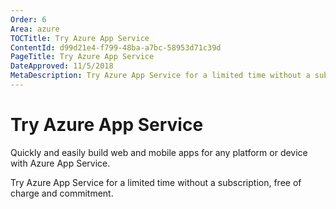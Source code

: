 ```yaml
---
Order: 6
Area: azure
TOCTitle: Try Azure App Service
ContentId: d99d21e4-f799-48ba-a7bc-58953d71c39d
PageTitle: Try Azure App Service
DateApproved: 11/5/2018
MetaDescription: Try Azure App Service for a limited time without a subscription, free of charge and commitment.
---
```

# Try Azure App Service

Quickly and easily build web and mobile apps for any platform or device with Azure App Service.

Try Azure App Service for a limited time without a subscription, free of charge and commitment.
